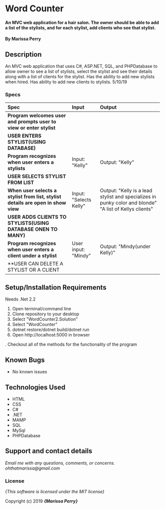 # Word Counter

#### An MVC web application for a hair salon. The owner should be able to add a list of the stylists, and for each stylist, add clients who see that stylist.

#### By **Marissa Perry**

## Description

An MVC web application that uses C#, ASP.NET, SQL, and PHPDatabase to allow owner to see a list of stylists, select the stylist and see their details along with a list of clients for the stylist. Has the ability to add new stylists when hired. Has ability to add new clients to stylists. 5/10/19


### Specs
| Spec | Input | Output |
| :-------------     | :------------- | :------------- |
|**Program welcomes user and prompts user to view or enter stylist**|
|**USER ENTERS STYLIST(USING DATABASE)**|
| **Program recognizes when user enters a stylists**| Input: "Kelly" | Output: "Kelly"|
|**USER SELECTS STYLIST FROM LIST**|
| **When user selects a stylist from list, stylist details are open in show view**| Input: "Selects Kelly" | Output: "Kelly is a lead stylist and specializes in punky color and blonde" "A list of Kellys clients" |
|**USER ADDS CLIENTS TO STYLISTS(USING DATABASE ONEN TO MANY)**|
| **Program recognizes when user enters a client under a stylist** | User input: "Mindy" | Output: "Mindy(under Kelly)" |
|**USER CAN DELETE A STYLIST OR A CLIENT|




## Setup/Installation Requirements

Needs .Net 2.2

1. Open terminal/command line
2. Clone repository to your desktop
3. Select "WordCounter2.Solution"
4. Select "WordCounter"
5. dotnet restore/dotnet build/dotnet run
6. Open http://localhost:5000 in browser

. Checkout all of the methods for the functionality of the program

## Known Bugs
* No known issues

## Technologies Used
* HTML
* CSS
* C#
* .NET
* MAMP
* SQL
* MySql
* PHPDatabase



## Support and contact details

_Email me with any questions, comments, or concerns. ohthatmarissa@gmail.com_

### License

*{This software is licensed under the MIT license}*

Copyright (c) 2019 **_{Marissa Perry}_**

